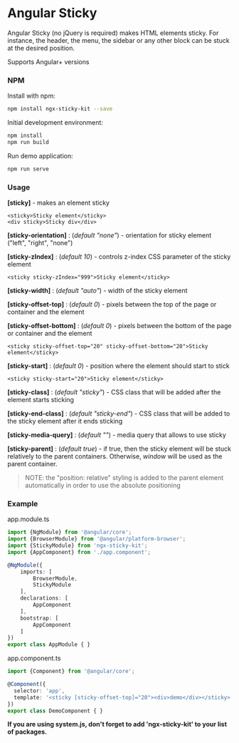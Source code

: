 Angular Sticky
==============

Angular Sticky (no jQuery is required) makes HTML elements sticky. For instance, the header, the menu, the sidebar or any other block can be stuck at the desired position.

Supports Angular+ versions

### NPM

Install with npm:

```bash
npm install ngx-sticky-kit --save
```

Initial development environment:

```bash
npm install
npm run build
```

Run demo application:

```bash
npm run serve
```

### Usage

**[sticky]** - makes an element sticky

    <sticky>Sticky element</sticky>
    <div sticky>Sticky div</div>
    
**[sticky-orientation]** : (_default "none"_) - orientation for sticky element ("left", "right", "none")

**[sticky-zIndex]** : (_default 10_) - controls z-index CSS parameter of the sticky element

    <sticky sticky-zIndex="999">Sticky element</sticky>
    
**[sticky-width]** : (_default "auto"_) - width of the sticky element

**[sticky-offset-top]** : (_default 0_) - pixels between the top of the page or container and the element

**[sticky-offset-bottom]** : (_default 0_) - pixels between the bottom of the page or container and the element

    <sticky sticky-offset-top="20" sticky-offset-bottom="20">Sticky element</sticky>
    
**[sticky-start]** : (_default 0_) - position where the element should start to stick

    <sticky sticky-start="20">Sticky element</sticky>
    
**[sticky-class]** : (_default "sticky"_) - CSS class that will be added after the element starts sticking
   
**[sticky-end-class]** : (_default "sticky-end"_) - CSS class that will be added to the sticky element after it ends sticking

**[sticky-media-query]** : (_default ""_) - media query that allows to use sticky

**[sticky-parent]** : (_default true_) - if true, then the sticky element will be stuck relatively to the parent containers. Otherwise, _window_ will be used as the parent container. 

> NOTE: the "position: relative" styling is added to the parent element automatically in order to use the absolute positioning

### Example

app.module.ts
```typescript
import {NgModule} from '@angular/core';
import {BrowserModule} from '@angular/platform-browser';
import {StickyModule} from 'ngx-sticky-kit';
import {AppComponent} from './app.component';

@NgModule({
    imports: [
        BrowserModule,
        StickyModule
    ],
    declarations: [
        AppComponent
    ],
    bootstrap: [
        AppComponent
    ]
})
export class AppModule { }
```

app.component.ts
```typescript
import {Component} from '@angular/core';

@Component({
  selector: 'app',
  template: '<sticky [sticky-offset-top]="20"><div>demo</div></sticky>',
})
export class DemoComponent { }
```

**If you are using system.js, don't forget to add 'ngx-sticky-kit' to your list of packages.**
